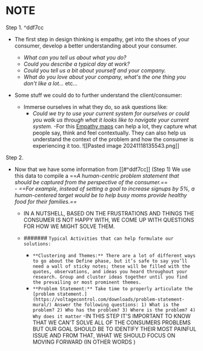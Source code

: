 # NOTE

Step 1. ^ddf7cc

- The first step in design thinking is empathy, get into the shoes of your consumer, develop a better understanding about your consumer.
	- _What can you tell us about what you do?_
	- _Could you describe a typical day at work?_
	- _Could you tell us a bit about yourself and your company._
	- _What do you love about your company, what's the one thing you don't like a lot..._ etc...

- Some stuff we could do to further understand the client/consumer:
	- Immerse ourselves in what they do, so ask questions like:
		- _Could we try to use your current system for ourselves or could you walk us through what it looks like to navigate your current system._
		-For this [Empathy maps](https://www.interaction-design.org/literature/article/empathy-map-why-and-how-to-use-it) can help a lot, they capture what people say, think and feel contextually. They can also help us understand the context of the problem and how the consumer is experiencing it too.
		![[Pasted image 20241118135543.png]]
		
Step 2.

- Now that we have some information from [[#^ddf7cc]] (Step 1) We use this data to compile a ==*A human-centric problem statement that should be captured from the perspective of the consumer.*==  
		- _==For example, instead of setting a goal to increase signups by 5%, a human-centered target would be to help busy moms provide healthy food for their families.==_

	- IN A NUTSHELL, BASED ON THE FRUSTRATIONS AND THINGS THE CONSUMER IS NOT HAPPY WITH, WE COME UP WITH QUESTIONS FOR HOW WE MIGHT SOLVE THEM.
	- ####### `Typical Activities that can help formulate our solutions:` 
	
		- `**Clustering and Themes:** There are a lot of different ways to go about the Define phase, but it’s safe to say you’ll need a wall of sticky notes; these will be filled with the quotes, observations, and ideas you heard throughout your research. Group and cluster ideas together until you find the prevailing or most prominent themes.`
		- `**Problem Statement:** Take time to properly articulate the [problem statement.](https://voltagecontrol.com/downloads/problem-statement-mural/) Answer the following questions: 1) What is the problem? 2) Who has the problem? 3) Where is the problem? 4) Why does it matter`
	-IN THIS STEP IT'S IMPORTANT TO KNOW THAT WE CAN'T SOLVE ALL OF THE CONSUMERS PROBLEMS BUT OUR GOAL SHOULD BE TO IDENTIFY THEIR MOST PAINFUL ISSUE AND FROM THAT, WHAT WE SHOULD FOCUS ON MOVING FORWARD (IN OTHER WORDS ) 
